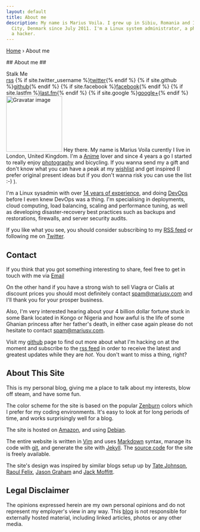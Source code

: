 ```yaml
---
layout: default
title: About me
description: My name is Marius Voila. I grew up in Sibiu, Romania and I've been living in Horsens
  City, Denmark since July 2011. I'm a Linux system administrator, a photographer, a technologist, and
  a hacker.
---
```

<p id="breadcrumbs">
<a href="/">Home</a>
&rsaquo; About me
</p>
## About me ##
<p>
<div class="follow">
 Stalk Me
<div class="links">
<a href="{{ site.url }}/rss.xml">rss</a>
{% if site.twitter_username %}<a href="http://twitter.com/{{ site.twitter_username }}">twitter</a>{% endif %} 
{% if site.github %}<a href="http://github.com/{{ site.github }}">github</a>{% endif %}   
{% if site.facebook %}<a href="http://facebook.com/{{ site.facebook }}">facebook</a>{% endif %}   
{% if site.lastfm %}<a href="http://lastfm.com/user/{{ site.lastfm }}">last.fm</a>{% endif %}   
{% if site.google %}<a href="http://plus.google.com/{{ site.google }}">google+</a>{% endif %}   
</div>
</div>
<a title="Marius Voila's Gravatar" href="http://about.me/mariusv"><img class="gravatar" alt="Gravatar image" height="150" width="150" src="http://gravatar.com/avatar/ed187d05ba76eb9b64ee3f59a20aba0c?size=150" /></a>
Hey there. My name is Marius Voila curently I live in London, United Kingdom. I'm a
<a href="anime.html">Anime</a> lover and since 4 years a go I started to really enjoy <a href="http://pictures.mariusv.com">photography</a> and bicycling. If you wanna send my a gift and don't know what you can have a peak at my <a href="/wish.html">wishlist</a> and get inspired (I prefer original present ideas but if you don't wanna risk you can use the list :-) ). </p>

I'm a Linux sysadmin with over [14 years of experience](/experience.html), and doing [DevOps](http://en.wikipedia.org/wiki/DevOps) before I even knew DevOps was a thing. I'm specialising in deployments, cloud computing, load balancing, scaling and performance tuning, as well as developing disaster-recovery best practices such as backups and restorations, firewalls, and server security audits.

If you like what you see, you should consider subscribing to my
<a href="{{ site.subscribe }}">RSS feed</a> or following me on
[Twitter](http://twitter.com/mariusvoila).

## Contact ##
If you think that you got something interesting to share, feel free to get in touch with me via [Email](mailto:myself@mariusv.com)

On the other hand if you have a strong wish to sell Viagra or Cialis at discount prices you should most definitely contact [spam@mariusv.com](mailto:spam@mariusv.com) and I'll thank you for your prosper business.

Also, I'm very interested hearing about your 4 billion dollar fortune stuck in some Bank located in Kongo or Nigeria and how awful is the life of some Ghanian princess after her father's death, in either case again
please do not hesitate to contact [spam@mariusv.com](mailto:spam@mariusv.com).

Visit my <a href="https://github.com/mariusv">github</a> page to find out more about what I'm hacking on at the moment and subscribe to the [rss feed](http://feeds.feedburner.com/mariusv) in order to receive the latest
and greatest updates while they are <em>hot</em>. You don't want to miss a thing, right?


## About This Site ##

This is my personal blog, giving me a place to talk about my interests, blow off
steam, and have some fun. 

The color scheme for the site is based on the popular [Zenburn][] colors which
I prefer for my coding environments.  It's easy to look at for long periods of
time, and works surprisingly well for a blog.

[Zenburn]:http://slinky.imukuppi.org/zenburnpage/

The site is hosted on [Amazon][], and using [Debian][].

[Amazon]:https://aws.amazon.com/
[Debian]:https://www.debian.org/

The entire website is written in [Vim][] and uses [Markdown][] syntax, manage its code with [git][], and generate the
site with [Jekyll][]. The [source code][] for the site is freely available.

[Jekyll]:https://github.com/mojombo/jekyll
[Markdown]:http://daringfireball.net/projects/markdown/
[Vim]:http://www.vim.org/
[git]:http://git-scm.cm
[source code]:http://github.com/mariusv

The site's design was inspired by similar blogs setup up by [Tate
Johnson][], [Raoul Felix][], [Jason Graham][] and [Jack Moffitt][].

[Tate Johnson]:http://tatey.com/about/
[Raoul Felix]:http://rfelix.com/about/
[Jason Graham]:http://jason.the-graham.com/about
[Jack Moffitt]:http://metajack.im/about/

## Legal Disclaimer ##
The opinions expressed herein are my own personal opinions and do not represent my employer's view in any way.
This [blog](/blog.html) is not responsible for externally hosted material, including linked articles, photos or any other media.

